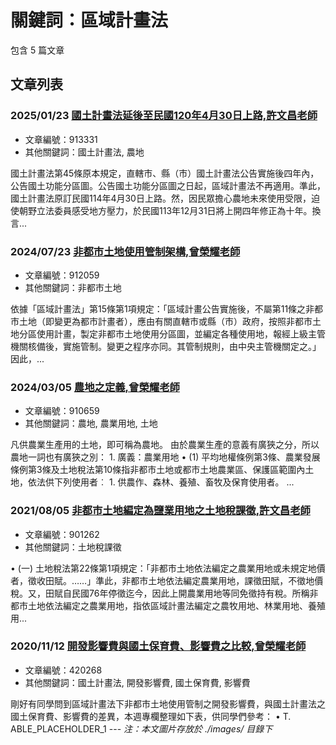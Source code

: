 # 關鍵詞：區域計畫法

包含 5 篇文章

## 文章列表

### 2025/01/23 [國土計畫法延後至民國120年4月30日上路,許文昌老師](../../articles/913331_%E5%9C%8B%E5%9C%9F%E8%A8%88%E7%95%AB%E6%B3%95%E5%BB%B6%E5%BE%8C%E8%87%B3%E6%B0%91%E5%9C%8B120%E5%B9%B44%E6%9C%8830%E6%97%A5%E4%B8%8A%E8%B7%AF%2C%E8%A8%B1%E6%96%87%E6%98%8C%E8%80%81%E5%B8%AB.md)
- 文章編號：913331
- 其他關鍵詞：國土計畫法, 農地

國土計畫法第45條原本規定，直轄市、縣（市）國土計畫法公告實施後四年內，公告國土功能分區圖。公告國土功能分區圖之日起，區域計畫法不再適用。準此，國土計畫法原訂民國114年4月30日上路。然，因民眾擔心農地未來使用受限，迫使朝野立法委員感受地方壓力，於民國113年12月31日將上開四年修正為十年。換言...

### 2024/07/23 [非都市土地使用管制架構,曾榮耀老師](../../articles/912059_%E9%9D%9E%E9%83%BD%E5%B8%82%E5%9C%9F%E5%9C%B0%E4%BD%BF%E7%94%A8%E7%AE%A1%E5%88%B6%E6%9E%B6%E6%A7%8B%2C%E6%9B%BE%E6%A6%AE%E8%80%80%E8%80%81%E5%B8%AB.md)
- 文章編號：912059
- 其他關鍵詞：非都市土地

依據「區域計畫法」第15條第1項規定：「區域計畫公告實施後，不屬第11條之非都市土地（即變更為都市計畫者），應由有關直轄市或縣（市）政府，按照非都市土地分區使用計畫，製定非都市土地使用分區圖，並編定各種使用地，報經上級主管機關核備後，實施管制。變更之程序亦同。其管制規則，由中央主管機關定之。」因此，...

### 2024/03/05 [農地之定義,曾榮耀老師](../../articles/910659_%E8%BE%B2%E5%9C%B0%E4%B9%8B%E5%AE%9A%E7%BE%A9%2C%E6%9B%BE%E6%A6%AE%E8%80%80%E8%80%81%E5%B8%AB.md)
- 文章編號：910659
- 其他關鍵詞：農地, 農業用地, 土地

凡供農業生產用的土地，即可稱為農地。 由於農業生產的意義有廣狹之分，所以農地一詞也有廣狹之別： 1. 廣義：農業用地 • (1) 平均地權條例第3條、農業發展條例第3條及土地稅法第10條指非都市土地或都市土地農業區、保護區範圍內土地，依法供下列使用者︰ 1. 供農作、森林、養殖、畜牧及保育使用者。 ...

### 2021/08/05 [非都市土地編定為鹽業用地之土地稅課徵,許文昌老師](../../articles/901262_%E9%9D%9E%E9%83%BD%E5%B8%82%E5%9C%9F%E5%9C%B0%E7%B7%A8%E5%AE%9A%E7%82%BA%E9%B9%BD%E6%A5%AD%E7%94%A8%E5%9C%B0%E4%B9%8B%E5%9C%9F%E5%9C%B0%E7%A8%85%E8%AA%B2%E5%BE%B5%2C%E8%A8%B1%E6%96%87%E6%98%8C%E8%80%81%E5%B8%AB.md)
- 文章編號：901262
- 其他關鍵詞：土地稅課徵

• (一) 土地稅法第22條第1項規定：「非都市土地依法編定之農業用地或未規定地價者，徵收田賦。……」準此，非都市土地依法編定農業用地，課徵田賦，不徵地價稅。又，田賦自民國76年停徵迄今，因此上開農業用地等同免徵持有稅。所稱非都市土地依法編定之農業用地，指依區域計畫法編定之農牧用地、林業用地、養殖用...

### 2020/11/12 [開發影響費與國土保育費、影響費之比較,曾榮耀老師](../../articles/420268_%E9%96%8B%E7%99%BC%E5%BD%B1%E9%9F%BF%E8%B2%BB%E8%88%87%E5%9C%8B%E5%9C%9F%E4%BF%9D%E8%82%B2%E8%B2%BB%E3%80%81%E5%BD%B1%E9%9F%BF%E8%B2%BB%E4%B9%8B%E6%AF%94%E8%BC%83%2C%E6%9B%BE%E6%A6%AE%E8%80%80%E8%80%81%E5%B8%AB.md)
- 文章編號：420268
- 其他關鍵詞：國土計畫法, 開發影響費, 國土保育費, 影響費

剛好有同學問到區域計畫法下非都市土地使用管制之開發影響費，與國土計畫法之國土保育費、影響費的差異，本週專欄整理如下表，供同學們參考： • T. ABLE_PLACEHOLDER_1 --- *注：本文圖片存放於 ./images/ 目錄下*
